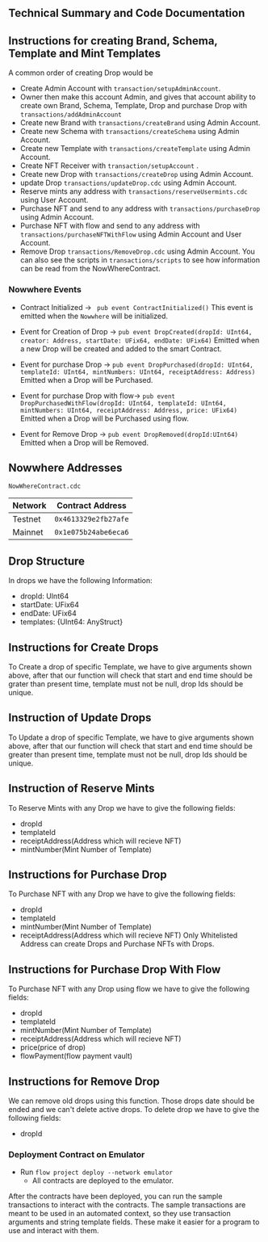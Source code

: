 
## Technical Summary and Code Documentation

## Instructions for creating Brand, Schema, Template and Mint Templates

A common order of creating Drop would be

- Create Admin Account with `transaction/setupAdminAccount`.
- Owner then make this account Admin, and gives that account ability to create own Brand, Schema, Template, Drop 
 and purchase Drop with `transactions/addAdminAccount` 
- Create new Brand with `transactions/createBrand` using Admin Account.
- Create new Schema with `transactions/createSchema` using Admin Account.
- Create new Template with `transactions/createTemplate` using Admin Account.
- Create NFT Receiver with `transaction/setupAccount` .
- Create new Drop with `transactions/createDrop` using Admin Account.
- update Drop `transactions/updateDrop.cdc` using Admin Account.
- Reserve mints any address with `transactions/reserveUsermints.cdc` using User Account.
- Purchase NFT and send to any address with `transactions/purchaseDrop` using Admin Account.
- Purchase NFT with flow and send to any address with `transactions/purchaseNFTWithFlow` using Admin Account and User Account.
- Remove Drop `transactions/RemoveDrop.cdc` using Admin Account.
  You can also see the scripts in `transactions/scripts` to see how information
  can be read from the NowWhereContract.

### Nowwhere Events

- Contract Initialized ->
  ` pub event ContractInitialized()`
  This event is emitted when the `Nowwhere` will be initialized.

- Event for Creation of Drop ->
  `pub event DropCreated(dropId: UInt64, creator: Address, startDate: UFix64, endDate: UFix64)`
  Emitted when a new Drop will be created and added to the smart Contract.

- Event for purchase Drop ->
  `pub event DropPurchased(dropId: UInt64, templateId: UInt64, mintNumbers: UInt64, receiptAddress: Address)`
  Emitted when a Drop will be Purchased.

- Event for purchase Drop with flow->
  `pub event DropPurchasedWithFlow(dropId: UInt64, templateId: UInt64, mintNumbers: UInt64, receiptAddress: Address, price: UFix64)`
  Emitted when a Drop will be Purchased using flow.

- Event for Remove Drop ->
  `pub event DropRemoved(dropId:UInt64)`
  Emitted when a Drop will be Removed.

## Nowwhere Addresses

`NowWhereContract.cdc`

| Network | Contract Address     |
| ------- | -------------------- |
| Testnet | `0x4613329e2fb27afe` |
| Mainnet | `0x1e075b24abe6eca6` |

## Drop Structure

In drops we have the following Information:

- dropId: UInt64
- startDate: UFix64
- endDate: UFix64
- templates: {UInt64: AnyStruct}

## Instructions for Create Drops

To Create a drop of specific Template, we have to give arguments shown above, after that our function will check that start and end time should be grater than present time, template must not be null, drop Ids should be unique.

## Instruction of Update Drops

To Update a drop of specific Template, we have to give arguments shown above, after that our function will check that start and end time should be greater than present time, template must not be null, drop Ids should be unique.

## Instruction of Reserve Mints

To Reserve Mints with any Drop we have to give the following fields:

- dropId
- templateId
- receiptAddress(Address which will recieve NFT)
- mintNumber(Mint Number of Template)

## Instructions for Purchase Drop

To Purchase NFT with any Drop we have to give the following fields:

- dropId
- templateId
- mintNumber(Mint Number of Template)
- receiptAddress(Address which will recieve NFT)
  Only Whitelisted Address can create Drops and Purchase NFTs with Drops.

## Instructions for Purchase Drop With Flow

To Purchase NFT with any Drop using flow we have to give the following fields:

- dropId
- templateId
- mintNumber(Mint Number of Template)
- receiptAddress(Address which will recieve NFT)
- price(price of drop)
- flowPayment(flow payment vault)
  

## Instructions for Remove Drop

We can remove old drops using this function. Those drops date should be ended and we can't delete active drops. To delete drop we have to give the following fields:
- dropId

### Deployment Contract on Emulator

- Run `flow project deploy --network emulator`
  - All contracts are deployed to the emulator.

After the contracts have been deployed, you can run the sample transactions
to interact with the contracts. The sample transactions are meant to be used
in an automated context, so they use transaction arguments and string template
fields. These make it easier for a program to use and interact with them.
